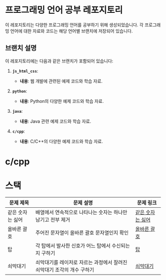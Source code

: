 # 프로그래밍 언어 공부 레포지토리

이 레포지토리는 다양한 프로그래밍 언어를 공부하기 위해 생성되었습니다. 각 프로그래밍 언어에 대한 자료와 코드는 해당 언어별 브랜치에 저장되어 있습니다.

## 브랜치 설명

이 레포지토리에는 다음과 같은 브랜치가 포함되어 있습니다:

1. **`js_html_css`**:
   - **내용**: 웹 개발에 관련된 예제 코드와 학습 자료.

2. **`python`**:
   - **내용**: Python의 다양한 예제 코드와 학습 자료.

3. **`java`**:
   - **내용**: Java 관련 예제 코드와 학습 자료.

4. **`c/cpp`**:
   - **내용**: C/C++의 다양한 예제 코드와 학습 자료.

# c/cpp 

# 스택

| 문제 제목 | 문제 설명 | 문제 링크 |
|-----------|-----------|-----------|
| 같은 숫자는 싫어 | 배열에서 연속적으로 나타나는 숫자는 하나만 남기고 전부 제거 | [같은 숫자는 싫어](https://programmers.co.kr/learn/courses/30/lessons/12906) |
| 올바른 괄호 | 주어진 문자열이 올바른 괄호 문자열인지 확인 | [올바른 괄호](https://programmers.co.kr/learn/courses/30/lessons/12909) |
| 탑 | 각 탑에서 발사한 신호가 어느 탑에서 수신되는지 구하기 | [탑](https://programmers.co.kr/learn/courses/30/lessons/42588) |
| 쇠막대기 | 쇠막대기를 레이저로 자르는 과정에서 잘려진 쇠막대기 조각의 개수 구하기 | [쇠막대기](https://programmers.co.kr/learn/courses/30/lessons/42585) |
